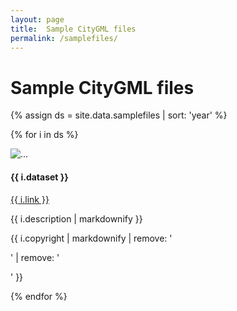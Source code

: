 ```yaml
---
layout: page
title:  Sample CityGML files
permalink: /samplefiles/
---
```


# Sample CityGML files

{% assign ds = site.data.samplefiles | sort: 'year' %}

{% for i in ds %}

<div class="row">
  <div class="col-lg-3 col-md-4 col-sm-6">
    <img class="img-responsive" src="{{ i.image }}" alt="...">
  </div>
  <div class="col-lg-9 col-md-8 col-sm-6">
    <h4>{{ i.dataset }}</h4>
    <p><a href="{{ i.link }}">{{ i.link }}</a></p>
    {{ i.description | markdownify }}
    <p><i class="fa fa-copyright" aria-hidden="true"></i> {{ i.copyright | markdownify | remove: '<p>' | remove: '</p>' }}</p>
  </div>
</div>

{% endfor %}